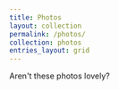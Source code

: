 ```yaml
---
title: Photos
layout: collection
permalink: /photos/
collection: photos
entries_layout: grid
---
```


Aren't these photos lovely?
